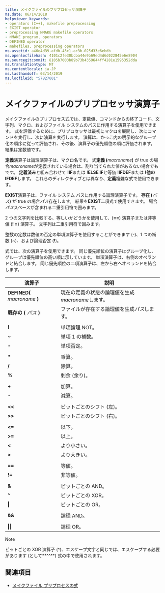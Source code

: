 ```yaml
---
title: メイクファイルのプリプロセッサ演算子
ms.date: 06/14/2018
helpviewer_keywords:
- operators [C++], makefile preprocessing
- EXIST operator
- preprocessing NMAKE makefile operators
- NMAKE program, operators
- DEFINED operator
- makefiles, preprocessing operators
ms.assetid: a46e4d39-afdb-43c1-ac3b-025d33e6ebdb
ms.openlocfilehash: 4101c2fe30bcba44e9b69ed4d6d022845e6e8904
ms.sourcegitcommit: 8105b7003b89b73b4359644ff4281e1595352dda
ms.translationtype: MT
ms.contentlocale: ja-JP
ms.lasthandoff: 03/14/2019
ms.locfileid: "57827001"
---
```

# <a name="makefile-preprocessing-operators"></a>メイクファイルのプリプロセッサ演算子

メイクファイルのプリプロセス式では、定数値、コマンドからの終了コード、文字列、マクロ、およびファイル システムのパスに作用する演算子を使用できます。 式を評価するために、プリプロセッサは最初にマクロを展開し、次にコマンドを実行し、次に演算を実行します。 演算は、かっこ内の明示的なグループ化の順序に従って評価され、その後、演算子の優先順位の順に評価されます。 結果は定数値です。

**定義**演算子は論理演算子は、マクロ名です。 式**定義 (**_macroname_**)** が true の場合*macroname*が定義されている場合は、割り当てられた値があるない場合でもです。 **定義済み**と組み合わせて **!IF**または **!ELSE IF**と等価 **!IFDEF**または **!他の IFDEF**します。 これらのディレクティブとは異なり、**定義**複雑な式で使用できます。

**EXIST**演算子は、ファイル システム パスに作用する論理演算子です。 **存在 (**_パス_**)** が true の場合*パス*存在します。 結果を**EXIST**二項式で使用できます。 場合*パス*スペースが含まれる二重引用符で囲みます。

2 つの文字列を比較する、等しいかどうかを使用して、(**==**) 演算子または非等値 (**! =**) 演算子。 文字列は二重引用符で囲みます。

整数の定数は数値の否定の単項演算子を使用することができます (**-**)、1 つの補数 (**~**)、および論理否定 (**!**)。

式では、次の演算子を使用できます。 同じ優先順位の演算子はグループ化し、グループは優先順位の高い順に示しています。 単項演算子は、右側のオペランドと結合します。 同じ優先順位の二項演算子は、左から右へオペランドを結合します。

|演算子|説明|
|--------------|-----------------|
|**DEFINED(** *macroname* **)**|現在の定義の状態の論理値を生成*macroname*します。|
|**既存の (** *パス* **)**|ファイルが存在する論理値を生成*パス*します。|
|||
|**\!**|単項論理 NOT。|
|**~**|単項 1 の補数。|
|**-**|単項否定。|
|||
|**&#42;**|乗算。|
|**/**|除算。|
|**%**|剰余 (余り)。|
|||
|**+**|加算。|
|**-**|減算。|
|||
|**\<\<**|ビットごとのシフト (左)。|
|**>>**|ビットごとのシフト (右)。|
|||
|**\<=**|以下。|
|**>=**|以上。|
|**\<**|より小さい。|
|**>**|より大きい。|
|||
|**==**|等値。|
|**\!=**|非等値。|
|||
|**&**|ビットごとの AND。|
|**^**|ビットごとの XOR。|
|**&#124;**|ビットごとの OR。|
|||
|**&&**|論理 AND。|
|||
|**&#124;&#124;**|論理 OR。|

> [!NOTE]
> ビットごとの XOR 演算子 (**^**)、エスケープ文字と同じでは、エスケープする必要があります (として**^^**) 式の中で使用されます。

## <a name="see-also"></a>関連項目

- [メイクファイル プリプロセスの式](expressions-in-makefile-preprocessing.md)